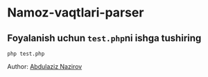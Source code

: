 # Namoz-vaqtlari-parser

## Foyalanish uchun `test.php`ni ishga tushiring

```shell
php test.php
```

Author: [Abdulaziz Nazirov](https://github.com/Nazirov-Dev)
